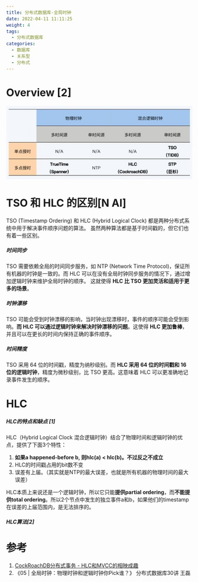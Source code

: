 ```yaml
---
title: 分布式数据库-全局时钟
date: 2022-04-11 11:11:25
weight: 4
tags:
  - 分布式数据库
categories:  
  - 数据库
  - 关系型
  - 分布式
---
```


<p></p>
<!-- more -->


# Overview [2]
![globalTime](./images/globalTime.JPG)

# TSO 和 HLC 的区别[N AI]  

TSO (Timestamp Ordering) 和 HLC (Hybrid Logical Clock) 都是两种分布式系统中用于解决事件顺序问题的算法。
虽然两种算法都是基于时间戳的，但它们也有着一些区别。

#####  时间同步
TSO 需要依赖全局的时间同步服务，如 NTP (Network Time Protocol)，保证所有机器的时钟是一致的。而 HLC 可以在没有全局时钟同步服务的情况下，通过增加逻辑时钟来维护全局时钟的顺序。
这就使得 **HLC 比 TSO 更加灵活和适用于更多的场景**。

#####  时钟漂移
TSO 可能会受到时钟漂移的影响，当时钟出现漂移时，事件的顺序可能会受到影响。**而 HLC 可以通过逻辑时钟来解决时钟漂移的问题**。这使得 **HLC 更加鲁棒**，并且可以在更长的时间内保持正确的事件顺序。

#####  时间精度
TSO 采用 64 位的时间戳，精度为纳秒级别。而 **HLC 采用 64 位的时间戳和 16 位的逻辑时钟**，精度为微秒级别，比 TSO 更高。这意味着 HLC 可以更准确地记录事件发生的顺序。


# HLC 
#####   HLC的特点和缺点 [1]

HLC（Hybrid Logical Clock 混合逻辑时钟）结合了物理时间和逻辑时钟的优点，提供了下面3个特性：
1. **如果a happened-before b, 则hlc(a) < hlc(b)。不过反之不成立**
2. HLC的时间戳占用的bit数不变
3. 误差有上届。（其实就是NTP的最大误差，也就是所有机器的物理时间的最大误差）

HLC本质上来说还是一个逻辑时钟，所以它只能**提供partial ordering**，而**不能提供total  ordering**。所以2个节点中发生的独立事件a和b，如果他们的timestamp在误差的上届范围内，是无法排序的。

#####   HLC算法[2]

# 参考
1. [CockRoachDB分布式事务 - HLC和MVCC的相映成趣](https://zhuanlan.zhihu.com/p/265226466)
2. 《05 | 全局时钟：物理时钟和逻辑时钟你Pick谁？》 分布式数据库30讲  王磊

